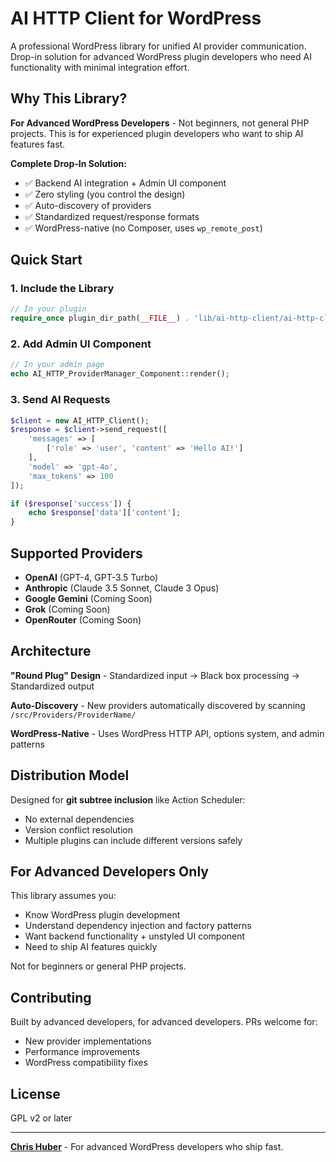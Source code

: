 # AI HTTP Client for WordPress

A professional WordPress library for unified AI provider communication. Drop-in solution for advanced WordPress plugin developers who need AI functionality with minimal integration effort.

## Why This Library?

**For Advanced WordPress Developers** - Not beginners, not general PHP projects. This is for experienced plugin developers who want to ship AI features fast.

**Complete Drop-In Solution:**
- ✅ Backend AI integration + Admin UI component
- ✅ Zero styling (you control the design)
- ✅ Auto-discovery of providers
- ✅ Standardized request/response formats
- ✅ WordPress-native (no Composer, uses `wp_remote_post`)

## Quick Start

### 1. Include the Library
```php
// In your plugin
require_once plugin_dir_path(__FILE__) . 'lib/ai-http-client/ai-http-client.php';
```

### 2. Add Admin UI Component
```php
// In your admin page
echo AI_HTTP_ProviderManager_Component::render();
```

### 3. Send AI Requests
```php
$client = new AI_HTTP_Client();
$response = $client->send_request([
    'messages' => [
        ['role' => 'user', 'content' => 'Hello AI!']
    ],
    'model' => 'gpt-4o',
    'max_tokens' => 100
]);

if ($response['success']) {
    echo $response['data']['content'];
}
```

## Supported Providers

- **OpenAI** (GPT-4, GPT-3.5 Turbo)
- **Anthropic** (Claude 3.5 Sonnet, Claude 3 Opus)
- **Google Gemini** (Coming Soon)
- **Grok** (Coming Soon)
- **OpenRouter** (Coming Soon)

## Architecture

**"Round Plug" Design** - Standardized input → Black box processing → Standardized output

**Auto-Discovery** - New providers automatically discovered by scanning `/src/Providers/ProviderName/`

**WordPress-Native** - Uses WordPress HTTP API, options system, and admin patterns

## Distribution Model

Designed for **git subtree inclusion** like Action Scheduler:
- No external dependencies
- Version conflict resolution
- Multiple plugins can include different versions safely

## For Advanced Developers Only

This library assumes you:
- Know WordPress plugin development
- Understand dependency injection and factory patterns
- Want backend functionality + unstyled UI component
- Need to ship AI features quickly

Not for beginners or general PHP projects.

## Contributing

Built by advanced developers, for advanced developers. PRs welcome for:
- New provider implementations
- Performance improvements
- WordPress compatibility fixes

## License

GPL v2 or later

---

**[Chris Huber](https://chubes.net)** - For advanced WordPress developers who ship fast.